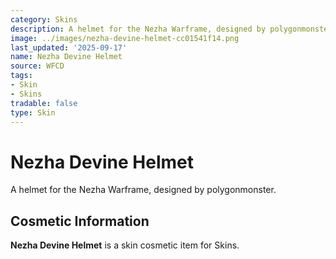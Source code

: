 ```yaml
---
category: Skins
description: A helmet for the Nezha Warframe, designed by polygonmonster.
image: ../images/nezha-devine-helmet-cc01541f14.png
last_updated: '2025-09-17'
name: Nezha Devine Helmet
source: WFCD
tags:
- Skin
- Skins
tradable: false
type: Skin
---
```


# Nezha Devine Helmet

A helmet for the Nezha Warframe, designed by polygonmonster.

## Cosmetic Information

**Nezha Devine Helmet** is a skin cosmetic item for Skins.

